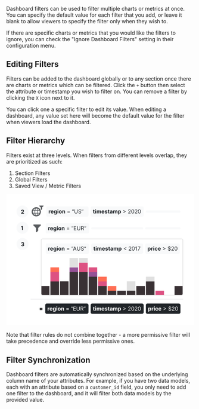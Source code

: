 Dashboard filters can be used to filter multiple charts or metrics at once.
You can specify the default value for each filter that you add, or leave it
blank to allow viewers to specify the filter only when they wish to.

If there are specific charts or metrics that you would like the filters to ignore,
you can check the "Ignore Dashboard Filters" setting in their configuration menu.

## Editing Filters

Filters can be added to the dashboard globally or to any section once there are
charts or metrics which can be filtered. Click the `+` button then select the
attribute or timestamp you wish to filter on. You can remove a filter by clicking
the `X` icon next to it.

You can click one a specific filter to edit its value. When editing a dashboard,
any value set here will become the default value for the filter when viewers
load the dashboard.

## Filter Hierarchy

Filters exist at three levels. When filters from different levels overlap,
they are prioritized as such:

1. Section Filters
2. Global Filters
3. Saved View / Metric Filters

![Filter Hierarchy](imgs/filter-hierarchy.png)

Note that filter rules do not combine together - a more permissive filter will
take precedence and override less permissive ones.

## Filter Synchronization

Dashboard filters are automatically synchronized based on the underlying column name of your attributes. For example, if you have two data models, each with an attribute based on a `customer_id` field, you only need to
add one filter to the dashboard, and it will filter both data
models by the provided value.
